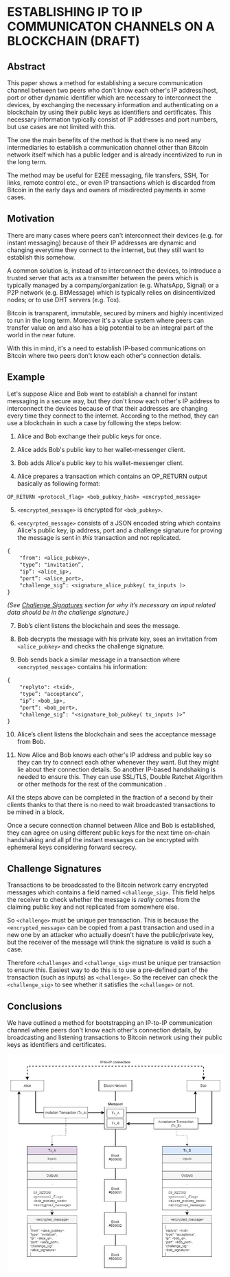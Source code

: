 # ESTABLISHING IP TO IP COMMUNICATON CHANNELS ON A BLOCKCHAIN (DRAFT)

## Abstract

This paper shows a method for establishing a secure communication channel between two peers who don't know each other's IP address/host, port or other dynamic identifier which are necessary to interconnect the devices, by exchanging the necessary information and authenticating on a blockchain by using their public keys as identifiers and certificates. This necessary information typically consist of IP addresses and port numbers, but use cases are not limited with this.

The one the main benefits of the method is that there is no need any intermediaries to establish a communication channel other than Bitcoin network itself which has a public ledger and is already incentivized to run in the long term.

The method may be useful for E2EE messaging, file transfers, SSH, Tor links, remote control etc., or even IP transactions which is discarded from Bitcoin in the early days and owners of misdirected payments in some cases.

## Motivation

There are many cases where peers can't interconnect their devices (e.g. for instant messaging) because of their IP addresses are dynamic and changing everytime they connect to the internet, but they still want to establish this somehow.

A common solution is, instead of to interconnect the devices, to introduce a trusted server that acts as a transmitter between the peers which is typically managed by a company/organization (e.g. WhatsApp, Signal) or a P2P network (e.g. BitMessage) which is typically relies on disincentivized nodes; or to use DHT servers (e.g. Tox).

Bitcoin is transparent, immutable, secured by miners and highly incentivized to run in the long term. Moreover it's a value system where peers can transfer value on and also has a big potential to be an integral part of the world in the near future.

With this in mind, it's a need to establish IP-based communications on Bitcoin where two peers don't know each other's connection details.

## Example

Let's suppose Alice and Bob want to establish a channel for instant messaging in a secure way, but they don't know each other's IP address to interconnect the devices because of that their addresses are changing every time they connect to the internet. According to the method, they can use a blockchain in such a case by following the steps below:

1) Alice and Bob exchange their public keys for once.

2) Alice adds Bob's public key to her wallet-messenger client.

3) Bob adds Alice's public key to his wallet-messenger client.

4) Alice prepares a transaction which contains an OP_RETURN output basically as following format:

```
OP_RETURN <protocol_flag> <bob_pubkey_hash> <encrypted_message>
```

5) `<encrypted_message>` is encrypted for `<bob_pubkey>`.

6) `<encyrpted_message>` consists of a JSON encoded string which contains Alice's public key, ip address, port and a challenge signature for proving the message is sent in *this* transaction and not replicated. 

```
{
    "from": <alice_pubkey>,
    "type”: "invitation”, 
    "ip”: <alice_ip>, 
    "port”: <alice_port>,
    "challenge_sig”: <signature_alice_pubkey( tx_inputs )>
}
```

*(See <u>Challenge Signatures</u> section for why it’s necessary an input related data should be in the challenge signature.)*

7) Bob’s client listens the blockchain and sees the message.

8) Bob decrypts the message with his private key, sees an invitation from `<alice_pubkey>` and checks the challenge signature.

9) Bob sends back a similar message in a transaction where `<encrypted_message>` contains his information: 

```
{
    "replyto": <txid>,
    "type”: "acceptance”,
    "ip”: <bob_ip>, 
    "port”: <bob_port>, 
    "challenge_sig”: "<signature_bob_pubkey( tx_inputs )>”
}
```

10) Alice’s client listens the blockchain and sees the acceptance message from Bob.

11) Now Alice and Bob knows each other's IP address and public key so they can try to connect each other whenever they want. But they might lie about their connection details. So another IP-based handshaking is needed to ensure this. They can use SSL/TLS, Double Ratchet Algorithm or other methods for the rest of the communication .

All the steps above can be completed in the fraction of a second by their clients thanks to that there is no need to wait broadcasted transactions to be mined in a block.

Once a secure connection channel between Alice and Bob is established, they can agree on using different public keys for the next time on-chain handshaking and all pf the instant messages can be encrypted with ephemeral keys considering forward secrecy.

## Challenge Signatures

Transactions to be broadcasted to the Bitcoin network carry encrypted messages which contains a field named `<challenge_sig>`. This field helps the receiver to check whether the message is *really* comes from the claiming public key and not replicated from somewhere else.

So `<challenge>` must be unique per transaction. This is because the `<encrypted_message>` can be copied from a past transaction and used in a new one by an attacker who actually doesn't have the public/private key, but the receiver of the message will think the signature is valid is such a case.

Therefore `<challenge>` and `<challenge_sig>` must be unique per transaction to ensure this. Easiest way to do this is to use a pre-defined part of the transaction (such as inputs) as `<challenge>`. So the receiver can check the `<challenge_sig>` to see whether it satisfies the `<challenge>` or not.

## Conclusions

We have outlined a method for bootstrapping an IP-to-IP communication channel where peers don't know each other's connection details, by broadcasting and listening transactions to Bitcoin network using their public keys as identifiers and certificates.

![fig1](./fig1.png)
